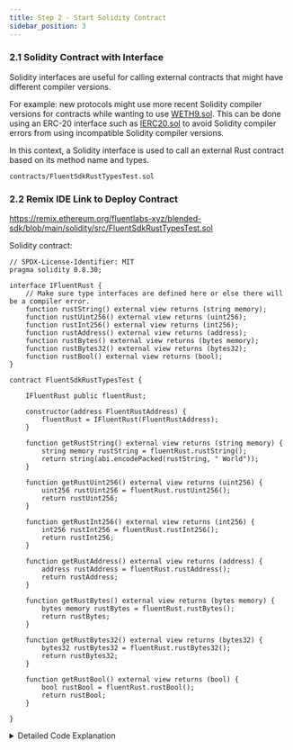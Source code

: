 ```yaml
---
title: Step 2 - Start Solidity Contract
sidebar_position: 3
---
```


<!-- # Step 2: Start Solidity Contract -->

<!-- ### 2.1 Create Your Project Directory

```bash
mkdir typescript-wasm-project
cd typescript-wasm-project
npm init -y

``` -->

<!-- ### 2.2 Install Dependencies

```bash
npm install --save-dev typescript ts-node hardhat hardhat-deploy ethers dotenv @nomicfoundation/hardhat-toolbox @typechain/ethers-v6 @typechain/hardhat @types/node
pnpm install
npx hardhat
# Follow the prompts to create a basic Hardhat project.
```

### 2.3 Configure TypeScript and Hardhat -->

<!-- #### **2.3.1 Update Hardhat Configuration**

`hardhat.config.ts`

```typescript
import { HardhatUserConfig } from "hardhat/types";
import "hardhat-deploy";
import "@nomicfoundation/hardhat-toolbox";
import "./tasks/greeting"

require("dotenv").config();

const DEPLOYER_PRIVATE_KEY = process.env.DEPLOYER_PRIVATE_KEY || "";

const config: HardhatUserConfig = {
  defaultNetwork: "dev",
  networks: {
    dev: {
      url: "https://rpc.dev.gblend.xyz/",
      accounts: [DEPLOYER_PRIVATE_KEY],
      chainId : 20993,
    },
  },
  solidity: {
    version: "0.8.24",
    settings: {
      optimizer: {
        enabled: true,
        runs: 200,
      },
    },
  },
  namedAccounts: {
    deployer: {
      default: 0,
    },
  },
};

export default config;
``` -->

<!-- #### **2.3.2 Update `package.json`**

`package.json`

```json
{
  "name": "blendedapp",
  "version": "1.0.0",
  "description": "Blended Hello, World",
  "main": "index.js",
  "scripts": {
    "compile": "npx hardhat compile",
    "deploy": "npx hardhat deploy"
  }
  ,
  "devDependencies": {
    "@nomicfoundation/hardhat-ethers": "^3.0.0",
    "@nomicfoundation/hardhat-toolbox": "^5.0.0",
    "@nomicfoundation/hardhat-verify": "^2.0.0",
    "@openzeppelin/contracts": "^5.0.2",
    "@typechain/ethers-v6": "^0.5.0",
    "@typechain/hardhat": "^9.0.0",
    "@types/node": "^20.12.12",
    "dotenv": "^16.4.5",
    "hardhat": "^2.22.4",
    "hardhat-deploy": "^0.12.4",
    "ts-node": "^10.9.2",
    "typescript": "^5.4.5"
  },
  "dependencies": {
    "ethers": "^6.12.2",
    "fs": "^0.0.1-security"
  }
}
``` -->

<!-- ### 2.4 Set Up Environment Variables

1. Create a `.env` file:

```vbnet
DEPLOYER_PRIVATE_KEY=your-private-key-here
``` -->

<!-- 2. Replace `your-private-key-here` with your actual private key.

### 2.5 Write the Solidity Contracts

> ℹ️ **Note**  
>
> In this section, we'll create two Solidity smart contracts:   
>* `IFluentGreeting` 
>* `GreetingWithWorld` 
>
>The interface contract allows the Solidity contract to call the Rust function, demonstrating interoperability between Solidity and Rust within a single execution environment. 
The final contract
>* `GreetingWithWorld`  
>
>provides a composable solution that combines the outputs of both the Rust and Solidity contracts.

* Create a `contracts` directory and add the following: -->

<!-- #### 2.5.1 Define the Interface -->

<!-- <details> -->

<!-- <summary>Detailed Code Explanation</summary> -->

<!-- ## **Interface Definition**:&#x20; -->

<!-- The `IFluentGreeting` interface declares a single function `greeting()` that is external and viewable, meaning it does not modify the state of the blockchain and returns a string. This function will be implemented by another contract and is used to interact with the Rust smart contract. -->

<!-- ## Interaction with Rust Code: -->

<!-- The `greeting` function defined in this interface matches the Rust function that returns a greeting message. The Solidity interface allows the Solidity contract to call the Rust smart contract's function. -->

<!-- The functions defined in the Solidity interface match the Rust functions that return a certain value type. The Solidity interface allows the Solidity contract to call the Rust smart contract's function. -->

<!-- </details> -->

<!-- # Step 2: Start Solidity Contract -->

### 2.1 Solidity Contract with Interface 

Solidity interfaces are useful for calling external contracts that might 
have different compiler versions. 

For example: new protocols might use more recent Solidity compiler versions for contracts while wanting to use [WETH9.sol](https://etherscan.io/address/0xc02aaa39b223fe8d0a0e5c4f27ead9083c756cc2#code). This can be done using an ERC-20 interface such as [IERC20.sol](https://github.com/openzeppelin/openzeppelin-contracts/blob/master/contracts/token/ERC20/IERC20.sol) to avoid Solidity compiler errors from using incompatible Solidity compiler versions. 

In this context, a Solidity interface is used to call an external Rust contract based on its method name and types. 

`contracts/FluentSdkRustTypesTest.sol`

### 2.2 Remix IDE Link to Deploy Contract

https://remix.ethereum.org/fluentlabs-xyz/blended-sdk/blob/main/solidity/src/FluentSdkRustTypesTest.sol

Solidity contract:

```solidity
// SPDX-License-Identifier: MIT
pragma solidity 0.8.30;

interface IFluentRust {
    // Make sure type interfaces are defined here or else there will be a compiler error.
    function rustString() external view returns (string memory);
    function rustUint256() external view returns (uint256);    
    function rustInt256() external view returns (int256);
    function rustAddress() external view returns (address);
    function rustBytes() external view returns (bytes memory);
    function rustBytes32() external view returns (bytes32);
    function rustBool() external view returns (bool);
}

contract FluentSdkRustTypesTest {
    
    IFluentRust public fluentRust;

    constructor(address FluentRustAddress) {
        fluentRust = IFluentRust(FluentRustAddress);
    }

    function getRustString() external view returns (string memory) {
        string memory rustString = fluentRust.rustString();
        return string(abi.encodePacked(rustString, " World"));
    }

    function getRustUint256() external view returns (uint256) {
        uint256 rustUint256 = fluentRust.rustUint256();
        return rustUint256;
    }

    function getRustInt256() external view returns (int256) {
        int256 rustInt256 = fluentRust.rustInt256();
        return rustInt256;
    }

    function getRustAddress() external view returns (address) {
        address rustAddress = fluentRust.rustAddress();
        return rustAddress;
    }

    function getRustBytes() external view returns (bytes memory) {
        bytes memory rustBytes = fluentRust.rustBytes();
        return rustBytes;
    }

    function getRustBytes32() external view returns (bytes32) {
        bytes32 rustBytes32 = fluentRust.rustBytes32();
        return rustBytes32;
    }

    function getRustBool() external view returns (bool) {
        bool rustBool = fluentRust.rustBool();
        return rustBool;
    }

}
```

<details>

<summary>Detailed Code Explanation</summary>

**Import Statement**: Imports the `IFluentGreeting` interface defined earlier.

**Contract Definition**: Defines a contract `GreetingWithWorld`.

**State Variable**: Declares a state variable `fluentGreetingContract` of type `IFluentGreeting`. This variable will hold the address of the deployed Rust smart contract.

**Constructor**:

* Takes an address `_fluentGreetingContractAddress` as a parameter.
* Initializes the `fluentGreetingContract` with the provided address.

* **Function `getGreeting`**:
  * Calls the `greeting` function of the `fluentGreetingContract` to get the greeting message from the Rust contract.
  * Concatenates the greeting message with ", World" using `abi.encodePacked` and returns the resulting string.

#### Interaction with Rust Code:

* The `GreetingWithWorld` contract interacts with the Rust smart contract by calling the `greeting` function via the `IFluentGreeting` interface.
* When `getGreeting` is called, it fetches the greeting message ("Hello") from the Rust contract, concatenates it with ", World", and returns the complete greeting ("Hello, World").

#### How Solidity and Rust Interact:

1. **Rust Smart Contract Deployment**: The Rust smart contract is compiled to Wasm and deployed to the blockchain. It contains a function that returns the greeting "Hello".
2. **Solidity Interface (`IFluentGreeting`)**: The Solidity interface declares a `greeting` function that matches the function in the Rust contract.
3. **Solidity Implementation (`GreetingWithWorld`)**:
   * The `GreetingWithWorld` contract uses the `IFluentGreeting` interface to interact with the Rust contract.
   * It initializes with the address of the deployed Rust contract.
   * It calls the `greeting` function of the Rust contract to fetch the greeting message.
   * It concatenates the Rust greeting with ", World" and returns the result.

</details>
